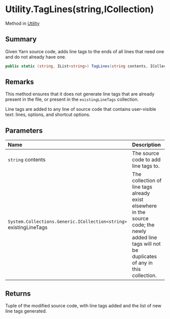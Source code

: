 # Utility.TagLines(string,ICollection<string>)

Method in [Utility](/api/csharp/yarn.compiler.utility.md)

## Summary


Given Yarn source code, adds line tags to the ends of all lines
that need one and do not already have one.


```csharp
public static (string, IList<string>) TagLines(string contents, ICollection<string> existingLineTags = null)
```

## Remarks

<p>
This method ensures that it does not generate line
tags that are already present in the file, or present in the
<code>existingLineTags</code> collection.
</p> <p>
Line tags are added to any line of source code that contains
user-visible text: lines, options, and shortcut options.
</p>

## Parameters

|Name|Description|
|:---|:---|
|`string` contents|The source code to add line tags to.|
|`System.Collections.Generic.ICollection<string>` existingLineTags|The collection of line tags already exist elsewhere in the source code; the newly added line tags will not be duplicates of any in this collection.|

## Returns

Tuple of the modified source code, with line tags
added and the list of new line tags generated.


